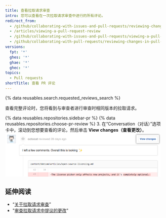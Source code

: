 ```yaml
---
title: 查看拉取请求审查
intro: 您可以查看在一次拉取请求审查中进行的所有评论。
redirect_from:
  - /github/collaborating-with-issues-and-pull-requests/reviewing-changes-in-pull-requests/viewing-a-pull-request-review
  - /articles/viewing-a-pull-request-review
  - /github/collaborating-with-issues-and-pull-requests/viewing-a-pull-request-review
  - /github/collaborating-with-pull-requests/reviewing-changes-in-pull-requests/viewing-a-pull-request-review
versions:
  fpt: '*'
  ghes: '*'
  ghae: '*'
  ghec: '*'
topics:
  - Pull requests
shortTitle: 查看 PR 评论
---
```


{% data reusables.search.requested_reviews_search %}

查看完整评论时，您将看到与审查者进行审查时相同版本的拉取请求。

{% data reusables.repositories.sidebar-pr %}
{% data reusables.repositories.choose-pr-review %}
3. 在“Conversation（对话）”选项卡中，滚动到您想要查看的评论，然后单击 **View changes（查看更改）**。 ![具有完整评论链接的审查标题](/assets/images/help/pull_requests/view-full-review-view-changes.png)

## 延伸阅读

- “[关于拉取请求审查](/pull-requests/collaborating-with-pull-requests/reviewing-changes-in-pull-requests/about-pull-request-reviews)”
- "[审查拉取请求中提议的更改](/pull-requests/collaborating-with-pull-requests/reviewing-changes-in-pull-requests/reviewing-proposed-changes-in-a-pull-request)"
